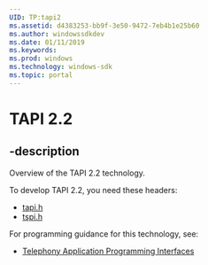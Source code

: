 ```yaml
---
UID: TP:tapi2
ms.assetid: d4383253-bb9f-3e50-9472-7eb4b1e25b60
ms.author: windowssdkdev
ms.date: 01/11/2019
ms.keywords: 
ms.prod: windows
ms.technology: windows-sdk
ms.topic: portal
---
```


# TAPI 2.2

## -description

Overview of the TAPI 2.2 technology.

To develop TAPI 2.2, you need these headers:

 * [tapi.h](../tapi/index.md)
 * [tspi.h](../tspi/index.md)

For programming guidance for this technology, see:
* [Telephony Application Programming Interfaces](/windows/desktop/tapi)

